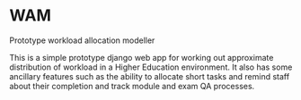 # WAM
Prototype workload allocation modeller

This is a simple prototype django web app for working out approximate distribution of workload in a Higher Education environment.
It also has some ancillary features such as the ability to allocate short tasks and remind staff about their completion and track
module and exam QA processes.
